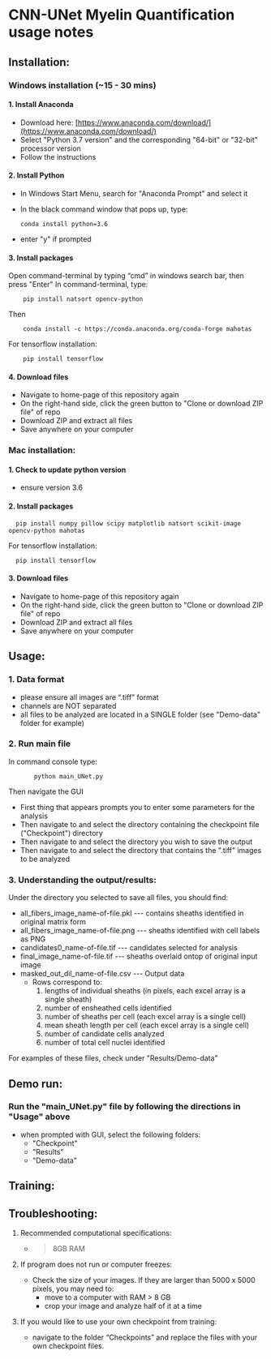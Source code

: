 # **CNN-UNet Myelin Quantification usage notes**


## Installation:
### Windows installation (~15 - 30 mins)
  #### 1.	Install Anaconda
  * Download here: [https://www.anaconda.com/download/](https://www.anaconda.com/download/)
  * Select "Python 3.7 version" and the corresponding "64-bit" or "32-bit" processor version
  * Follow the instructions
     
  #### 2. Install Python
  * In Windows Start Menu, search for "Anaconda Prompt" and select it
  * In the black command window that pops up, type:
  
        conda install python=3.6
        
  * enter "y" if prompted
       
  #### 3.	Install packages
  Open command-terminal by typing “cmd” in windows search bar, then press "Enter"
  In command-terminal, type:
  
        pip install natsort opencv-python
        
  Then
  
        conda install -c https://conda.anaconda.org/conda-forge mahotas 
   
   For tensorflow installation:

        pip install tensorflow
       
  #### 4.	Download files
  * Navigate to home-page of this repository again
  * On the right-hand side, click the green button to "Clone or download ZIP file" of repo
  * Download ZIP and extract all files
  * Save anywhere on your computer
         
   
### **Mac installation:**

  #### 1. Check to update python version
  * ensure version 3.6

  #### 2.	Install packages

      pip install numpy pillow scipy matplotlib natsort scikit-image opencv-python mahotas
      
  For tensorflow installation:
  
      pip install tensorflow

  #### 3.	Download files
  * Navigate to home-page of this repository again
  * On the right-hand side, click the green button to "Clone or download ZIP file" of repo
  * Download ZIP and extract all files
  * Save anywhere on your computer
  

## Usage:
  ### 1.	Data format
   * please ensure all images are “.tiff” format
   *	channels are NOT separated
   *	all files to be analyzed are located in a SINGLE folder (see "Demo-data" folder for example)

  ### 2.	Run main file
   In command console type:
           
           python main_UNet.py
  
   Then navigate the GUI
   * First thing that appears prompts you to enter some parameters for the analysis
   *	Then navigate to and select the directory containing the checkpoint file ("Checkpoint") directory
   *	Then navigate to and select the directory you wish to save the output
   *	Then navigate to and select the directory that contains the ".tiff" images to be analyzed

  ### 3. Understanding the output/results:
  Under the directory you selected to save all files, you should find:
  * all_fibers_image_name-of-file.pkl   --- contains sheaths identified in original matrix form
  * all_fibers_image_name-of-file.png   --- sheaths identified with cell labels as PNG
  * candidates0_name-of-file.tif        --- candidates selected for analysis
  * final_image_name-of-file.tif        --- sheaths overlaid ontop of original input image
  * masked_out_dil_name-of-file.csv     --- Output data
    * Rows correspond to:
       1. lengths of individual sheaths (in pixels, each excel array is a single sheath)
       2. number of ensheathed cells identified
       3. number of sheaths per cell (each excel array is a single cell)
       4. mean sheath length per cell (each excel array is a single cell)
       5. number of candidate cells analyzed
       6. number of total cell nuclei identified
  
  For examples of these files, check under "Results/Demo-data"
    
## Demo run:
  ### Run the "main_UNet.py" file by following the directions in "Usage" above
  * when prompted with GUI, select the following folders:
      * "Checkpoint"
      * "Results"
      * "Demo-data"
    
## Training: 

## Troubleshooting:
1.  Recommended computational specifications:
    * > 8GB RAM

2.	If program does not run or computer freezes:
    * Check the size of your images. If they are larger than 5000 x 5000 pixels, you may need to:
        * move to a computer with RAM > 8 GB
        * crop your image and analyze half of it at a time
        
3.  If you would like to use your own checkpoint from training:
    * navigate to the folder “Checkpoints” and replace the files with your own checkpoint files.


